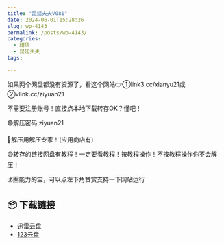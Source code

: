 ```yaml
---
title: "昆廷夫夫V081"
date: 2024-06-01T15:28:26
slug: wp-4143
permalink: /posts/wp-4143/
categories:
  - 精华
  - 昆廷夫夫
tags:

---
```


如果两个网盘都没有资源了，看这个网站👉①link3.cc/xianyu21或②vlink.cc/ziyuan21

不需要注册账号！直接点本地下载转存OK？懂吧！

🟢解压密码:ziyuan21

🔵解压用解压专家！(应用商店有)

🟡转存的链接网盘有教程！一定要看教程！按教程操作！不按教程操作你不会解压！

💰🈶能力的宝，可以点左下角赞赏支持一下网站运行

## 📦 下载链接
- [迅雷云盘](https://blziyuan21.com/pay-download/4143?key=903b2039f7&down_id=0)
- [123云盘](https://blziyuan21.com/pay-download/4143?key=903b2039f7&down_id=1)

